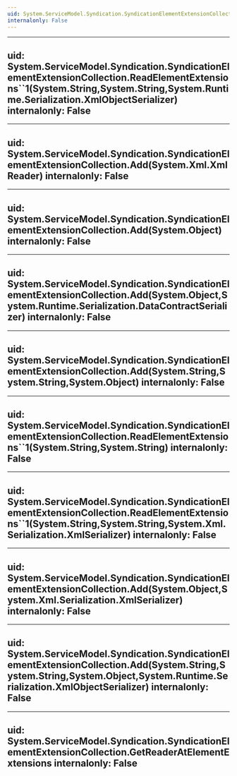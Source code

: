 ```yaml
---
uid: System.ServiceModel.Syndication.SyndicationElementExtensionCollection
internalonly: False
---
```


---
uid: System.ServiceModel.Syndication.SyndicationElementExtensionCollection.ReadElementExtensions``1(System.String,System.String,System.Runtime.Serialization.XmlObjectSerializer)
internalonly: False
---

---
uid: System.ServiceModel.Syndication.SyndicationElementExtensionCollection.Add(System.Xml.XmlReader)
internalonly: False
---

---
uid: System.ServiceModel.Syndication.SyndicationElementExtensionCollection.Add(System.Object)
internalonly: False
---

---
uid: System.ServiceModel.Syndication.SyndicationElementExtensionCollection.Add(System.Object,System.Runtime.Serialization.DataContractSerializer)
internalonly: False
---

---
uid: System.ServiceModel.Syndication.SyndicationElementExtensionCollection.Add(System.String,System.String,System.Object)
internalonly: False
---

---
uid: System.ServiceModel.Syndication.SyndicationElementExtensionCollection.ReadElementExtensions``1(System.String,System.String)
internalonly: False
---

---
uid: System.ServiceModel.Syndication.SyndicationElementExtensionCollection.ReadElementExtensions``1(System.String,System.String,System.Xml.Serialization.XmlSerializer)
internalonly: False
---

---
uid: System.ServiceModel.Syndication.SyndicationElementExtensionCollection.Add(System.Object,System.Xml.Serialization.XmlSerializer)
internalonly: False
---

---
uid: System.ServiceModel.Syndication.SyndicationElementExtensionCollection.Add(System.String,System.String,System.Object,System.Runtime.Serialization.XmlObjectSerializer)
internalonly: False
---

---
uid: System.ServiceModel.Syndication.SyndicationElementExtensionCollection.GetReaderAtElementExtensions
internalonly: False
---

